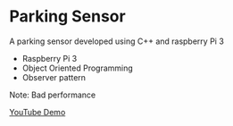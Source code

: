 # Parking Sensor

A parking sensor developed using C++ and raspberry Pi 3
* Raspberry Pi 3
* Object Oriented Programming
* Observer pattern

Note: Bad performance

[YouTube Demo](https://www.youtube.com/watch?v=5cGRnKQr8CA)
